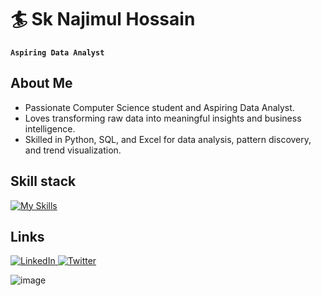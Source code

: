 # 🏄 Sk Najimul Hossain
**`Aspiring Data Analyst`** 

## About Me
- Passionate Computer Science student and Aspiring Data Analyst.
- Loves transforming raw data into meaningful insights and business intelligence.
- Skilled in Python, SQL, and Excel for data analysis, pattern discovery, and trend visualization.


## Skill stack
<!-- Skill icons provided by skill-icons. Full icon list and names:
     https://github.com/tandpfun/skill-icons?tab=readme-ov-file#icons-list -->
[![My Skills](https://skillicons.dev/icons?i=python,html,css,git,github,&theme=light)](https://skillicons.dev)


## Links
 <a href="https://www.linkedin.com/in/sk-najimul-hossain-693b5638b" target="Blank">
  <img src="https://skillicons.dev/icons?i=linkedin" alt="LinkedIn" />
</a>
<a href="X" target="blank">
  <img src="https://skillicons.dev/icons?i=twitter" alt="Twitter" />
</a>

<!-- Optional: fun GIF. Consider replacing with contribution streak or removing for a tighter, more professional finish. -->
![image](https://media.giphy.com/media/v1.Y2lkPTc5MGI3NjExdXh2ZzdlYWZndHl2dWcyb2RveHlpYzhsand5YmRmaHRwdXhlcGZhZyZlcD12MV9naWZzX3RyZW5kaW5nJmN0PWc/l3q2wJsC23ikJg9xe/giphy.gif)
